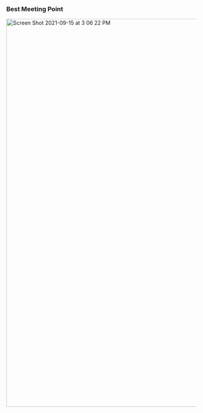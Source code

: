 ### Best Meeting Point

<img width="1028" alt="Screen Shot 2021-09-15 at 3 06 22 PM" src="https://user-images.githubusercontent.com/22711718/133388036-b4cb5f42-a931-4d28-bc95-db2089b91985.png">
